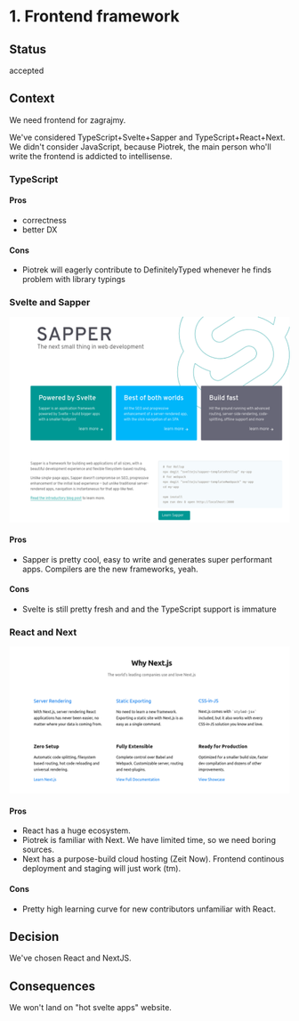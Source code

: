 # 1. Frontend framework

## Status

accepted

## Context

We need frontend for zagrajmy.

We've considered TypeScript+Svelte+Sapper and TypeScript+React+Next.
We didn't consider JavaScript, because Piotrek, the main person who'll write the frontend is addicted to intellisense.

### TypeScript

#### Pros

- correctness
- better DX

#### Cons

- Piotrek will eagerly contribute to DefinitelyTyped whenever he finds problem with library typings

### Svelte and Sapper

![](./assets/2020-02-29-22-27-32.png)

#### Pros

- Sapper is pretty cool, easy to write and generates super performant apps. Compilers are the new frameworks, yeah.

#### Cons

- Svelte is still pretty fresh and and the TypeScript support is immature

### React and Next

![](./assets/2020-02-29-22-26-50.png)

#### Pros

- React has a huge ecosystem.
- Piotrek is familiar with Next. We have limited time, so we need boring sources.
- Next has a purpose-build cloud hosting (Zeit Now). Frontend continous deployment and staging will just work (tm).

#### Cons

- Pretty high learning curve for new contributors unfamiliar with React.

## Decision

We've chosen React and NextJS.

## Consequences

We won't land on "hot svelte apps" website.
